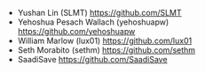 - Yushan Lin (SLMT) <https://github.com/SLMT>
- Yehoshua Pesach Wallach (yehoshuapw) <https://github.com/yehoshuapw>
- William Marlow (lux01) <https://github.com/lux01>
- Seth Morabito (sethm) <https://github.com/sethm>
- SaadiSave <https://github.com/SaadiSave>
